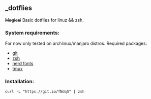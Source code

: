 ## \_dotflies
~~Magical~~ Basic dotfiles for linuz && zsh.

### System requirements:
For now only tested on archlinux/manjaro distros.
Required packages:
- [git](https://git-scm.com/)
- [zsh](http://zsh.sourceforge.net/)
- [nerd fonts](https://github.com/ryanoasis/nerd-fonts)
- [tmux](https://github.com/ryanoasis/nerd-fonts)

### Installation:
```shell
curl -L "https://git.io/fNdqS" | zsh
```

